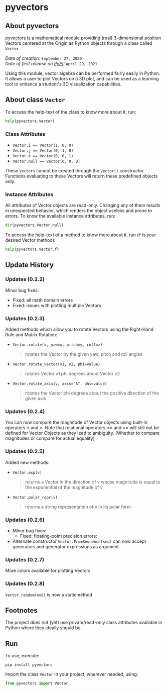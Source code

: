 # pyvectors

## About pyvectors

pyvectors is a mathematical module providing (real) 3-dimensional position Vectors centered at the Origin as Python objects through a class called `Vector`.

*Date of creation:* `September 27, 2020` \
*Date of first release on [PyPI](https://pypi.org/):* `April 29, 2021`

Using this module, vector algebra can be performed fairly easily in Python. It allows a user to plot Vectors on a 3D plot, and can be used as a learning tool to enhance a student's 3D visualization capabilities. 

## About class `Vector`

To access the help-text of the class to know more about it, run:

```python
help(pyvectors.Vector)
```

### Class Attributes

- `Vector.i == Vector(1, 0, 0)`
- `Vector.j == Vector(0, 1, 0)`
- `Vector.k == Vector(0, 0, 1)`
- `Vector.null == Vector(0, 0, 0)`
    
These `Vectors` cannot be created through the `Vector()` constructor. Functions evaluating to these Vectors will return these predefined objects only.

### Instance Attributes

All attributes of Vector objects are read-only. Changing any of them results in unexpected behavior, which renders the object useless and prone to errors. To know the available instance attributes, run:

```python
dir(pyvectors.Vector.null)
```

To access the help-text of a method to know more about it, run (`f` is your desired Vector method):

```python
help(pyvectors.Vector.f)
```

## Update History

### Updates (0.2.2)

Minor bug fixes:
- Fixed: all math domain errors
- Fixed: issues with plotting multiple Vectors

### Updates (0.2.3)

Added methods which allow you to rotate Vectors using the Right-Hand Rule and Matrix Rotation:
- `Vector.rotate(v, yaw=x, pitch=y, roll=z)`
    > rotates the Vector by the given yaw, pitch and roll angles
- `Vector.rotate_vector(v1, v2, phi=value)`
    > rotates Vector v1 phi degrees about Vector v2
- `Vector.rotate_axis(v, axis="A", phi=value)`
    > rotates the Vector phi degrees about the positive direction of the given axis

### Updates (0.2.4)

You can now compare the magnitude of Vector objects using built-in operators < and >. Note that relational operators <= and >= will still not be defined for Vector Objects as they lead to ambiguity. (Whether to compare magnitudes or compare for actual equality)

### Updates (0.2.5)

Added new methods:
- `Vector.exp(v)`
    > returns a Vector in the direction of v whose magnitude is equal to the exponential of the magnitude of v
- `Vector.polar_repr(v)`
    > returns a string representation of v in its polar form

### Updates (0.2.6)

- Minor bug fixes:
    - Fixed: floating-point precision errors:
- Alternate constructor `Vector.FromSequence(seq)` can now accept generators and generator expressions as argument

### Updates (0.2.7)

More colors available for plotting Vectors

### Updates (0.2.8)

`Vector.random(mod)` is now a staticmethod

## Footnotes

The project does not (yet) use private/read-only class attributes available in Python where they ideally should be.

## Run

To use, execute:

```
pip install pyvectors
```

Import the class `Vector` in your project, wherever needed, using:

```python
from pyvectors import Vector
```
